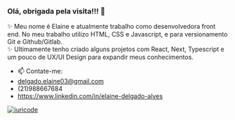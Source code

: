 ### Olá, obrigada pela visita!!! 👋


 ✨ Meu nome é Elaine e atualmente trabalho como desenvolvedora front end. No meu trabalho utilizo HTML, CSS e Javascript, e para versionamento Git e Github/Gitlab.  
 ✨ Ultimamente tenho criado alguns projetos com React, Next, Typescript e um pouco de UX/UI Design para expandir meus conhecimentos.


- 📫 Contate-me: 
- delgado.elaine03@gmail.com 
- (21)988667684 
- https://www.linkedin.com/in/elaine-delgado-alves


[![iuricode](https://github-readme-stats.vercel.app/api/top-langs/?username=ElaineDelgado&hide=html&layout=compact&theme=radical)](https://github.com/ElaineDelgado/)
